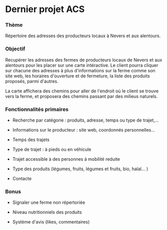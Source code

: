 # Dernier projet ACS

### Thème

Répertoire des adresses des producteurs locaux à Nevers et aux alentours.

### Objectif

Recupérer les adresses des fermes de producteurs locaux de Nevers et aux alentours pour les placer sur une carte intéractive. Le client pourra cliquer sur chacune des adresses à plus d'informations sur la ferme comme son site web, les horaires d'ouverture et de fermeture, la liste des produits proposés, parmi d'autres.

La carte affichera des chemins pour aller de l'endroit où le client se trouve vers la ferme, et proposera des chemins passant par des milieus naturels.

### Fonctionnalités primaires

- Recherche par catégorie : produits, adresse, temps ou type de trajet,...

- Informations sur le producteur : site web, coordonnés personnelles...

- Temps des trajets

- Type de trajet : à pieds ou en véhicule

- Trajet accessible à des personnes à mobilité reduite

- Type des produits (légumes, fruits, légumes et fruits, bio, halal... )

- Contacte

### Bonus

- Signaler une ferme non répertoriée

- Niveau nutritionniels des produits

- Système d'avis (likes, commentaires)
